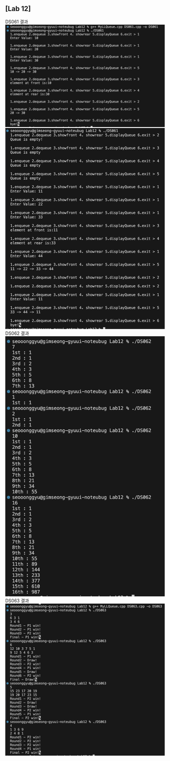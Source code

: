 ## [Lab 12]

DS061 결과<br> <img src='https://github.com/seon8rx/22100110_KSG_DS/blob/main/Lab12/result/DS061_1.png' width = "700"><img src='https://github.com/seon8rx/22100110_KSG_DS/blob/main/Lab12/result/DS061_2.png' width = "700"><br>
DS062 결과<br> <img src='https://github.com/seon8rx/22100110_KSG_DS/blob/main/Lab12/result/DS062.png' width = "700"><br>
DS063 결과<br> <img src='https://github.com/seon8rx/22100110_KSG_DS/blob/main/Lab12/result/DS063.png' width = "700"><br>
